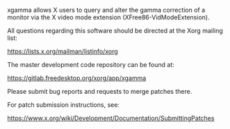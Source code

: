 xgamma allows X users to query and alter the gamma correction of a
monitor via the X video mode extension (XFree86-VidModeExtension).

All questions regarding this software should be directed at the
Xorg mailing list:

  https://lists.x.org/mailman/listinfo/xorg

The master development code repository can be found at:

  https://gitlab.freedesktop.org/xorg/app/xgamma

Please submit bug reports and requests to merge patches there.

For patch submission instructions, see:

  https://www.x.org/wiki/Development/Documentation/SubmittingPatches

